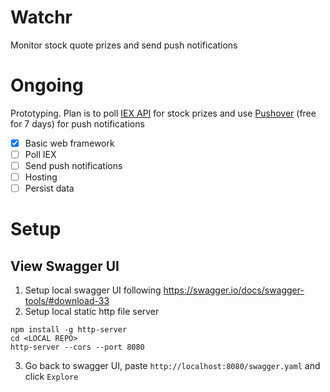 # Watchr

Monitor stock quote prizes and send push notifications

# Ongoing

Prototyping. Plan is to poll [IEX API](https://iextrading.com/developer/docs/#stocks) for stock prizes and use [Pushover](https://pushover.net/clients) (free for 7 days) for push notifications

- [x] Basic web framework
- [ ] Poll IEX
- [ ] Send push notifications
- [ ] Hosting
- [ ] Persist data

# Setup

## View Swagger UI
1. Setup local swagger UI following https://swagger.io/docs/swagger-tools/#download-33
2. Setup local static http file server
```
npm install -g http-server
cd <LOCAL REPO>
http-server --cors --port 8080
```
3. Go back to swagger UI, paste `http://localhost:8080/swagger.yaml` and click `Explore`
